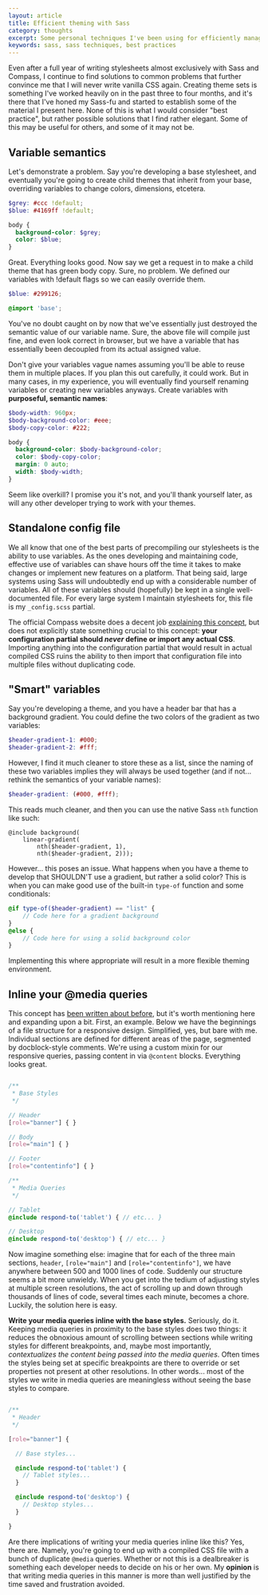 ```yaml
---
layout: article
title: Efficient theming with Sass
category: thoughts
excerpt: Some personal techniques I've been using for efficiently managing your stylesheets with Sass.
keywords: sass, sass techniques, best practices
---
```

Even after a full year of writing stylesheets almost exclusively with Sass and Compass, I continue to find solutions to common problems that further convince me that I will never write vanilla CSS again. Creating theme sets is something I've worked heavily on in the past three to four months, and it's there that I've honed my Sass-fu and started to establish some of the material I present here. None of this is what I would consider "best practice", but rather possible solutions that I find rather elegant. Some of this may be useful for others, and some of it may not be.

Variable semantics
------------------

Let's demonstrate a problem. Say you're developing a base stylesheet, and eventually you're going to create child themes that inherit from your base, overriding variables to change colors, dimensions, etcetera.

``` scss
$grey: #ccc !default;
$blue: #4169ff !default;

body {
  background-color: $grey;
  color: $blue;
}
```

Great. Everything looks good. Now say we get a request in to make a child theme that has green body copy. Sure, no problem. We defined our variables with !default flags so we can easily override them.

``` scss
$blue: #299126;

@import 'base';

```

You've no doubt caught on by now that we've essentially just destroyed the semantic value of our variable name. Sure, the above file will compile just fine, and even look correct in browser, but we have a variable that has essentially been decoupled from its actual assigned value.

Don't give your variables vague names assuming you'll be able to reuse them in multiple places. If you plan this out carefully, it could work. But in many cases, in my experience, you will eventually find yourself renaming variables or creating new variables anyways. Create variables with **purposeful, semantic names**:

``` scss
$body-width: 960px;
$body-background-color: #eee;
$body-copy-color: #222;

body {
  background-color: $body-background-color;
  color: $body-copy-color;
  margin: 0 auto;
  width: $body-width;
}
```

Seem like overkill? I promise you it's not, and you'll thank yourself later, as will any other developer trying to work with your themes.

Standalone config file
----------------------

We all know that one of the best parts of precompiling our stylesheets is the ability to use variables. As the ones developing and maintaining code, effective use of variables can shave hours off the time it takes to make changes or implement new features on a platform. That being said, large systems using Sass will undoubtedly end up with a considerable number of variables. All of these variables should (hopefully) be kept in a single well-documented file. For every large system I maintain stylesheets for, this file is my ```_config.scss``` partial.

The official Compass website does a decent job [explaining this concept](http://compass-style.org/help/tutorials/best_practices/), but does not explicitly state something crucial to this concept: **your configuration partial should *never* define or import any actual CSS**. Importing anything into the configuration partial that would result in actual compiled CSS ruins the ability to then import that configuration file into multiple files without duplicating code.

"Smart" variables
-----------------

Say you're developing a theme, and you have a header bar that has a background gradient. You could define the two colors of the gradient as two variables:

``` scss
$header-gradient-1: #000;
$header-gradient-2: #fff;
```

However, I find it much cleaner to store these as a list, since the naming of these two variables implies they will always be used together (and if not... rethink the semantics of your variable names):

``` scss
$header-gradient: (#000, #fff);
```

This reads much cleaner, and then you can use the native Sass ```nth``` function like such:

```
@include background(
    linear-gradient(
        nth($header-gradient, 1),
        nth($header-gradient, 2)));
```

However... this poses an issue. What happens when you have a theme to develop that SHOULDN'T use a gradient, but rather a solid color? This is when you can make good use of the built-in ```type-of``` function and some conditionals:

``` scss
@if type-of($header-gradient) == "list" {
    // Code here for a gradient background
}
@else {
    // Code here for using a solid background color
}
```

Implementing this where appropriate will result in a more flexible theming environment.

Inline your @media queries
-------------------------

This concept has [been written about before](/thoughts/passing-content-to-mixins-in-sass/), but it's worth mentioning here and expanding upon a bit. First, an example. Below we have the beginnings of a file structure for a responsive design. Simplified, yes, but bare with me. Individual sections are defined for different areas of the page, segmented by docblock-style comments. We're using a custom mixin for our responsive queries, passing content in via ```@content``` blocks. Everything looks great.

``` scss

/**
 * Base Styles
 */

// Header
[role="banner"] { }

// Body
[role="main"] { }

// Footer
[role="contentinfo"] { }

/**
 * Media Queries
 */

// Tablet
@include respond-to('tablet') { // etc... }

// Desktop
@include respond-to('desktop') { // etc... }

```

Now imagine something else: imagine that for each of the three main sections, ```header```, ```[role="main"]``` and ```[role="contentinfo"]```, we have anywhere between 500 and 1000 lines of code. Suddenly our structure seems a bit more unwieldy. When you get into the tedium of adjusting styles at multiple screen resolutions, the act of scrolling up and down through thousands of lines of code, several times each minute, becomes a chore. Luckily, the solution here is easy.

**Write your media queries inline with the base styles.** Seriously, do it. Keeping media queries in proximity to the base styles does two things: it reduces the obnoxious amount of scrolling between sections while writing styles for different breakpoints, and, maybe most importantly, *contextualizes the content being passed into the media queries*. Often times the styles being set at specific breakpoints are there to override or set properties not present at other resolutions. In other words... most of the styles we write in media queries are meaningless without seeing the base styles to compare.

``` scss

/**
 * Header
 */

[role="banner"] {

  // Base styles...

  @include respond-to('tablet') {
    // Tablet styles...
  }

  @include respond-to('desktop') {
    // Desktop styles...
  }

}

```

Are there implications of writing your media queries inline like this? Yes, there are. Namely, you're going to end up with a compiled CSS file with a bunch of duplicate ```@media``` queries. Whether or not this is a dealbreaker is something each developer needs to decide on his or her own. My **opinion** is that writing media queries in this manner is more than well justified by the time saved and frustration avoided.